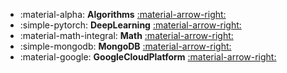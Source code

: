 <div class="grid cards" markdown>

- :material-alpha: __Algorithms__ [:material-arrow-right:](./tutorial/algorithm) 
- :simple-pytorch: __DeepLearning__ [:material-arrow-right:](./tutorial/deeplearning) 
- :material-math-integral: __Math__ [:material-arrow-right:](./tutorial/math) 
- :simple-mongodb: __MongoDB__ [:material-arrow-right:](./tutorial/mongodb)
- :material-google: __GoogleCloudPlatform__ [:material-arrow-right:](./tutorial/gcp)

</div>
